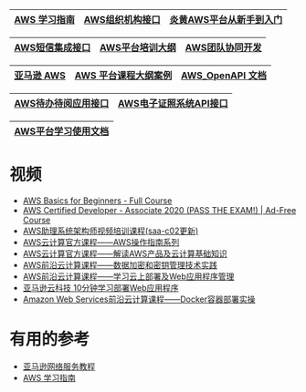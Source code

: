
[AWS 学习指南](https://www.kancloud.cn/decai_edu/aws_study#/catalog)|[AWS组织机构接口](https://www.kancloud.cn/youngheart/awsorgapi#/catalog)|[炎黄AWS平台从新手到入门](https://www.kancloud.cn/yongxin/demo#/catalog)|
---|---|---|

[AWS短信集成接口](https://www.kancloud.cn/youngheart/awssms#/catalog)|[AWS平台培训大纲](https://www.kancloud.cn/decai_edu/aws_bx#/catalog)|[AWS团队协同开发](https://www.kancloud.cn/decai_edu/aws_outline_devops#/catalog)|
---|---|---|

[亚马逊 AWS](https://www.kancloud.cn/guopengju/amazon-aws#/catalog)|[AWS 平台课程大纲案例](https://www.kancloud.cn/decai_edu/aws_outline_case#/catalog)|[AWS_OpenAPI 文档](https://www.kancloud.cn/youngheart/awsopenapi#/catalog)|
---|---|---|


[AWS待办待阅应用接口](https://www.kancloud.cn/youngheart/todo#/catalog)|[AWS电子证照系统API接口](https://www.kancloud.cn/youngheart/elicense#/catalog)|
---|---|

[AWS平台学习使用文档](https://www.kancloud.cn/decai_edu/aws_dc_document#/catalog)|
---|

# 视频
* [AWS Basics for Beginners - Full Course](https://www.youtube.com/watch?v=ulprqHHWlng)
* [AWS Certified Developer - Associate 2020 (PASS THE EXAM!) | Ad-Free Course](https://www.youtube.com/watch?v=RrKRN9zRBWs)
* [AWS助理系统架构师视频培训课程(saa-c02更新)](https://ke.qq.com/course/package/22014)
* [AWS云计算官方课程——AWS操作指南系列](https://edu.51cto.com/center/course/lesson/index?id=178872)
* [AWS云计算官方课程——解读AWS产品及云计算基础知识](https://edu.51cto.com/center/course/lesson/index?id=180077)
* [AWS前沿云计算课程——数据加密和密钥管理技术实践](https://edu.51cto.com/center/course/lesson/index?id=222580)
* [AWS前沿云计算课程——学习云上部署及Web应用程序管理](https://edu.51cto.com/center/course/lesson/index?id=387753)
* [亚马逊云科技 10分钟学习部署Web应用程序](https://edu.51cto.com/center/course/lesson/index?id=387748)
* [Amazon Web Services前沿云计算课程——Docker容器部署实操](https://edu.51cto.com/center/course/lesson/index?id=459940)
# 有用的参考

* [亚马逊网络服务教程](http://www.vue5.com/amazon_web_services/amazon_web_services.html)
* [AWS 学习指南](https://www.kancloud.cn/decai_edu/aws_study/1371421)
